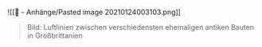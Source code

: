 ![[📎 - Anhänge/Pasted image 20210124003103.png]]
> Bild: Luftlinien zwischen verschiedensten ehemaligen antiken Bauten in Großbrittanien